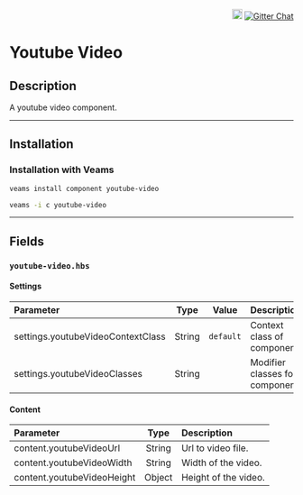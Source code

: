 <p align="right">
    <a href="https://badge.fury.io/js/@veams/component-youtube-video"><img src="https://badge.fury.io/js/@veams/component-youtube-video.svg" alt="npm version" height="18"></a>
    <a href="https://gitter.im/Sebastian-Fitzner/Veams?utm_source=badge&utm_medium=badge&utm_campaign=pr-badge"><img src="https://badges.gitter.im/Sebastian-Fitzner/Veams.svg" alt="Gitter Chat" /></a>
</p>

# Youtube Video

## Description

A youtube video component.

-----------

## Installation

### Installation with Veams

```bash
veams install component youtube-video
```
``` bash 
veams -i c youtube-video
```

-----------

## Fields

### `youtube-video.hbs`

#### Settings

| Parameter | Type | Value | Description |
|:--- | :---: |:---: | :--- |
| settings.youtubeVideoContextClass | String | `default` | Context class of component. |
| settings.youtubeVideoClasses | String | | Modifier classes for component. |

#### Content

| Parameter | Type | Description |
|:--- | :---: | :--- |
| content.youtubeVideoUrl | String |  Url to video file. |
| content.youtubeVideoWidth | String |  Width of the video. |
| content.youtubeVideoHeight | Object |  Height of the video. |
